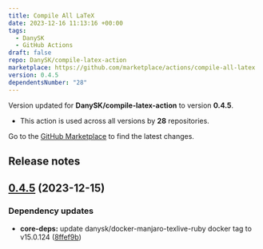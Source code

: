 ```yaml
---
title: Compile All LaTeX
date: 2023-12-16 11:13:16 +00:00
tags:
  - DanySK
  - GitHub Actions
draft: false
repo: DanySK/compile-latex-action
marketplace: https://github.com/marketplace/actions/compile-all-latex
version: 0.4.5
dependentsNumber: "28"
---
```



Version updated for **DanySK/compile-latex-action** to version **0.4.5**.
- This action is used across all versions by **28** repositories.

Go to the [GitHub Marketplace](https://github.com/marketplace/actions/compile-all-latex) to find the latest changes.

## Release notes

## [0.4.5](https://github.com/DanySK/compile-latex-action/compare/0.4.4...0.4.5) (2023-12-15)


### Dependency updates

* **core-deps:** update danysk/docker-manjaro-texlive-ruby docker tag to v15.0.124 ([8ffef9b](https://github.com/DanySK/compile-latex-action/commit/8ffef9b536b3fe222b828a86f5f66b79dac86325))


